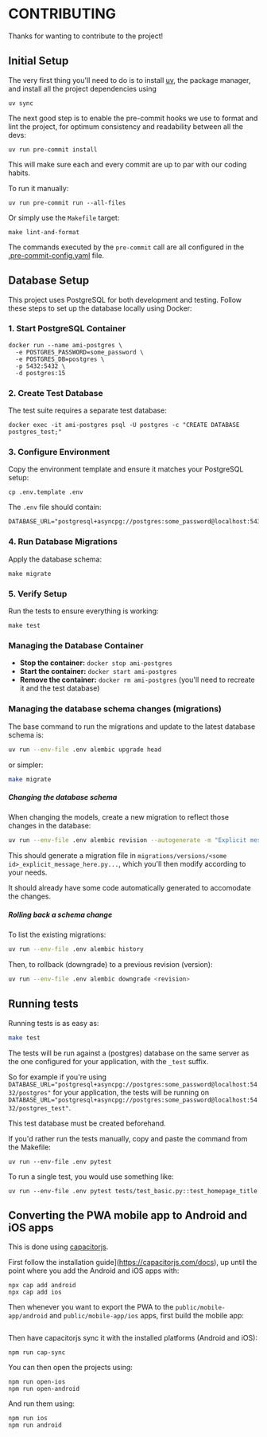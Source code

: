 # CONTRIBUTING

Thanks for wanting to contribute to the project!

## Initial Setup

The very first thing you'll need to do is to install
[uv](https://docs.astral.sh/uv/), the package manager, and install all the
project dependencies using

```shell
uv sync
```

The next good step is to enable the pre-commit hooks we use to format and lint
the project, for optimum consistency and readability between all the devs:

```shell
uv run pre-commit install
```

This will make sure each and every commit are up to par with our coding habits.

To run it manually:

```shell
uv run pre-commit run --all-files
```

Or simply use the `Makefile` target:

```shell
make lint-and-format
```

The commands executed by the `pre-commit` call are all configured in the
[.pre-commit-config.yaml](.pre-commit-config.yaml) file.

## Database Setup

This project uses PostgreSQL for both development and testing. Follow these steps to set up the database locally using Docker:

### 1. Start PostgreSQL Container

```shell
docker run --name ami-postgres \
  -e POSTGRES_PASSWORD=some_password \
  -e POSTGRES_DB=postgres \
  -p 5432:5432 \
  -d postgres:15
```

### 2. Create Test Database

The test suite requires a separate test database:

```shell
docker exec -it ami-postgres psql -U postgres -c "CREATE DATABASE postgres_test;"
```

### 3. Configure Environment

Copy the environment template and ensure it matches your PostgreSQL setup:

```shell
cp .env.template .env
```

The `.env` file should contain:
```
DATABASE_URL="postgresql+asyncpg://postgres:some_password@localhost:5432/postgres"
```

### 4. Run Database Migrations

Apply the database schema:

```shell
make migrate
```

### 5. Verify Setup

Run the tests to ensure everything is working:

```shell
make test
```

### Managing the Database Container

- **Stop the container:** `docker stop ami-postgres`
- **Start the container:** `docker start ami-postgres`
- **Remove the container:** `docker rm ami-postgres` (you'll need to recreate it and the test database)

### Managing the database schema changes (migrations)

The base command to run the migrations and update to the latest database schema is:
```sh
uv run --env-file .env alembic upgrade head
```

or simpler:
```sh
make migrate
```

##### Changing the database schema

When changing the models, create a new migration to reflect those changes in
the database:
```sh
uv run --env-file .env alembic revision --autogenerate -m "Explicit message here"
```

This should generate a migration file in `migrations/versions/<some
id>_explicit_message_here.py...`, which you'll then modify according to your
needs.

It should already have some code automatically generated to accomodate the
changes.

##### Rolling back a schema change

To list the existing migrations:
```sh
uv run --env-file .env alembic history
```

Then, to rollback (downgrade) to a previous revision (version):
```sh
uv run --env-file .env alembic downgrade <revision>
```

## Running tests

Running tests is as easy as:
```sh
make test
```

The tests will be run against a (postgres) database on the same server as the
one configured for your application, with the `_test` suffix.

So for example if you're using
`DATABASE_URL="postgresql+asyncpg://postgres:some_password@localhost:5432/postgres"`
for your application, the tests will be running on
`DATABASE_URL="postgresql+asyncpg://postgres:some_password@localhost:5432/postgres_test"`.

This test database must be created beforehand.

If you'd rather run the tests manually, copy and paste the command from the Makefile:
```
uv run --env-file .env pytest
```

To run a single test, you would use something like:
```
uv run --env-file .env pytest tests/test_basic.py::test_homepage_title
```

## Converting the PWA mobile app to Android and iOS apps

This is done using [capacitorjs](https://capacitorjs.com/).

First follow the installation guide](https://capacitorjs.com/docs), up until the point
where you add the Android and iOS apps with:

```
npx cap add android
npx cap add ios
```

Then whenever you want to export the PWA to the `public/mobile-app/android` and
`public/mobile-app/ios` apps, first build the mobile app:

```npm run build
```

Then have capacitorjs sync it with the installed platforms (Android and iOS):

```
npm run cap-sync
```

You can then open the projects using:

```
npm run open-ios
npm run open-android
```

And run them using:

```
npm run ios
npm run android
```
